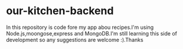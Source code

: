 # our-kitchen-backend

In this repository is code fore my app abou recipes.I'm using Node.js,moongose,express and MongoDB.I'm still learning this side of development so any suggestions are welcome :).Thanks
